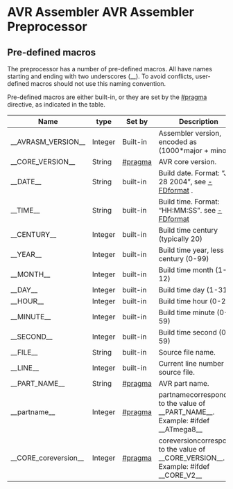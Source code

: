 AVR Assembler AVR Assembler Preprocessor
========================================

<a href="" id="avrassembler.wb_preprocessor.Pre-defined_macros"></a> Pre-defined macros
---------------------------------------------------------------------------------------

The preprocessor has a number of pre-defined macros. All have names starting and ending with two underscores (\_\_). To avoid conflicts, user-defined macros should not use this naming convention.

Pre-defined macros are either built-in, or they are set by the <a href="avrassembler.wb_preprocessor.pragma.html" class="xref" title="#pragma, general purpose">#pragma</a> directive, as indicated in the table.

| Name                      | type    | Set by                                                                                                       | Description                                                                                                                                                                                       |
|---------------------------|---------|--------------------------------------------------------------------------------------------------------------|---------------------------------------------------------------------------------------------------------------------------------------------------------------------------------------------------|
| \_\_AVRASM\_VERSION\_\_   | Integer | Built-in                                                                                                     | Assembler version, encoded as (1000\*major + minor)                                                                                                                                               |
| \_\_CORE\_VERSION\_\_     | String  | <a href="avrassembler.wb_preprocessor.pragma.html" class="xref" title="#pragma, general purpose">#pragma</a> | AVR core version.                                                                                                                                                                                 |
| \_\_DATE\_\_              | String  | built-in                                                                                                     | Build date. Format: “Jun 28 2004”, see <a href="avrassembler.wb_Command_Line_Options.html#avrassembler.wb_Command_Line_Options.FDformat" class="xref" title="-FDformat -FTformat">-FDformat</a> . |
| \_\_TIME\_\_              | String  | built-in                                                                                                     | Build time. Format: “HH:MM:SS”. see <a href="avrassembler.wb_Command_Line_Options.html#avrassembler.wb_Command_Line_Options.FDformat" class="xref" title="-FDformat -FTformat">-FDformat</a>      |
| \_\_CENTURY\_\_           | Integer | built-in                                                                                                     | Build time century (typically 20)                                                                                                                                                                 |
| \_\_YEAR\_\_              | Integer | built-in                                                                                                     | Build time year, less century (0-99)                                                                                                                                                              |
| \_\_MONTH\_\_             | Integer | built-in                                                                                                     | Build time month (1-12)                                                                                                                                                                           |
| \_\_DAY\_\_               | Integer | built-in                                                                                                     | Build time day (1-31)                                                                                                                                                                             |
| \_\_HOUR\_\_              | Integer | built-in                                                                                                     | Build time hour (0-23)                                                                                                                                                                            |
| \_\_MINUTE\_\_            | Integer | built-in                                                                                                     | Build time minute (0-59)                                                                                                                                                                          |
| \_\_SECOND\_\_            | Integer | built-in                                                                                                     | Build time second (0-59)                                                                                                                                                                          |
| \_\_FILE\_\_              | String  | built-in                                                                                                     | Source file name.                                                                                                                                                                                 |
| \_\_LINE\_\_              | Integer | built-in                                                                                                     | Current line number in source file.                                                                                                                                                               |
| \_\_PART\_NAME\_\_        | String  | <a href="avrassembler.wb_preprocessor.pragma.html" class="xref" title="#pragma, general purpose">#pragma</a> | AVR part name.                                                                                                                                                                                    |
| \_\_partname\_\_          | Integer | <a href="avrassembler.wb_preprocessor.pragma.html" class="xref" title="#pragma, general purpose">#pragma</a> | partnamecorresponds to the value of \_\_PART\_NAME\_\_. Example: \#ifdef \_\_ATmega8\_\_                                                                                                          |
| \_\_CORE\_coreversion\_\_ | Integer | <a href="avrassembler.wb_preprocessor.pragma.html" class="xref" title="#pragma, general purpose">#pragma</a> | coreversioncorresponds to the value of \_\_CORE\_VERSION\_\_. Example: \#ifdef \_\_CORE\_V2\_\_                                                                                                   |
